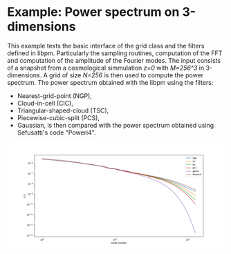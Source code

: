 Example: Power spectrum on 3-dimensions
=======================================

This example tests the basic interface of the 
grid class and the filters defined in libpm.
Particularly the sampling routines, computation of the FFT
and computation of the amplitude of the Fourier modes.
The input consists of a snapshot from a cosmological simmulation 
*z=0* with *M=256^3* in 3-dimensions.
A grid of size *N=256* is then used to compute the power spectrum.
The power spectrum obtained with the libpm
using the filters:
- Nearest-grid-point (NGP),
- Cloud-in-cell (CIC),
- Triangular-shaped-cloud (TSC),
- Piecewise-cubic-split (PCS),
- Gaussian,
is then compared with the power spectrum obtained
using Sefusatti's code "Poweri4".

![](./assets/power-3d.png)
